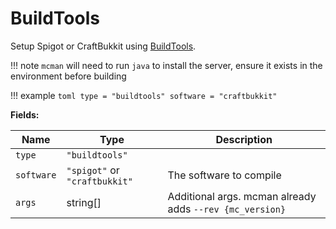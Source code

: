 # BuildTools

Setup Spigot or CraftBukkit using [BuildTools](https://www.spigotmc.org/wiki/buildtools/).

!!! note
    `mcman` will need to run `java` to install the server, ensure it exists in the environment before building

!!! example
    ```toml
    type = "buildtools"
    software = "craftbukkit"
    ```

**Fields:**

| Name       | Type                          | Description                                              |
| ---------- | ----------------------------- | -------------------------------------------------------- |
| `type`     | `"buildtools"`                |                                                          |
| `software` | `"spigot"` or `"craftbukkit"` | The software to compile                                  |
| `args`     | string[]                      | Additional args. mcman already adds `--rev {mc_version}` |
